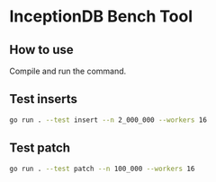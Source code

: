 # InceptionDB Bench Tool

## How to use

Compile and run the command.

## Test inserts

```sh
go run . --test insert --n 2_000_000 --workers 16
```

## Test patch

```sh
go run . --test patch --n 100_000 --workers 16 
```
